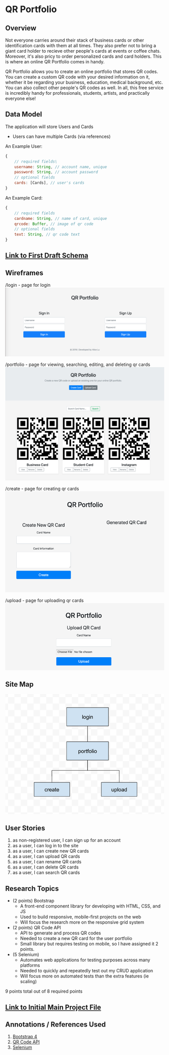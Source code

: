 # QR Portfolio

## Overview

Not everyone carries around their stack of business cards or other identification cards with them at all times. They also prefer not to bring a giant card holder to recieve other people's cards at events or coffee chats. Moreover, it's also pricy to order personalized cards and card holders. This is where an online QR Portfolio comes in handy.

QR Portfolio allows you to create an online portfolio that stores QR codes. You can create a custom QR code with your desired information on it, whether it be regarding your business, education, medical background, etc. You can also collect other people's QR codes as well. In all, this free service is incredibly handy for professionals, students, artists, and practically everyone else!  

## Data Model

The application will store Users and Cards

* Users can have multiple Cards (via references)

An Example User:

```javascript
{
    // required fields\
    username: String, // account name, unique
    password: String, // account password
    // optional fields
    cards: [Cards], // user's cards
}
```

An Example Card: 

```javascript
{
    // required fields
    cardname: String, // name of card, unique
    qrcode: Buffer, // image of qr code
    // optional fields
    text: String, // qr code text
}
```

## [Link to First Draft Schema](db.js) 

## Wireframes

/login - page for login
![login](documentation/login.png)

/portfolio - page for viewing, searching, editing, and deleting qr cards
![home](documentation/portfolio.png)

/create - page for creating qr cards
![customer-profile/slug](documentation/create.png)

/upload - page for uploading qr cards
![customer-new](documentation/upload.png)

## Site Map
![Site map](documentation/sitemap.png) 

## User Stories

1. as non-registered user, I can sign up for an account
2. as a user, I can log in to the site
3. as a user, I can create new QR cards
4. as a user, I can upload QR cards
5. as a user, I can rename QR cards
6. as a user, I can delete QR cards
7. as a user, I can search QR cards

## Research Topics

* (2 points) Bootstrap
  * A front-end component library for developing with HTML, CSS, and JS
  * Used to build responsive, mobile-first projects on the web
  * Will focus the research more on the responsive grid system 
* (2 points) QR Code API
    * API to generate and process QR codes 
    * Needed to create a new QR card for the user portfolio
    * Small library but requires testing on mobile, so I have assigned it 2 points.
* (5 Selenium)
    * Automates web applications for testing purposes across many platforms
    * Needed to quickly and repeatedly test out my CRUD application  
    * Will focus more on automated tests than the extra features (ie scaling)

9 points total out of 8 required points 

## [Link to Initial Main Project File](app.js) 

## Annotations / References Used

1. [Bootstrap 4](https://getbootstrap.com/)
2. [QR Code API](http://goqr.me/api/) 
3. [Selenium](https://www.seleniumhq.org/)
